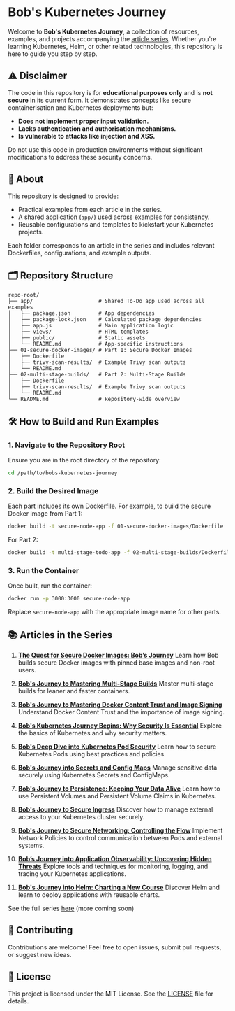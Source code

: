 # Bob's Kubernetes Journey

Welcome to **Bob's Kubernetes Journey**, a collection of resources, examples, and projects accompanying the [article series](https://kelcode.co.uk). Whether you're learning Kubernetes, Helm, or other related technologies, this repository is here to guide you step by step.

## ⚠️ Disclaimer

The code in this repository is for **educational purposes only** and is **not secure** in its current form. It demonstrates concepts like secure containerisation and Kubernetes deployments but:
- **Does not implement proper input validation.**
- **Lacks authentication and authorisation mechanisms.**
- **Is vulnerable to attacks like injection and XSS.**

Do not use this code in production environments without significant modifications to address these security concerns.

## 📖 About

This repository is designed to provide:
- Practical examples from each article in the series.
- A shared application (`app/`) used across examples for consistency.
- Reusable configurations and templates to kickstart your Kubernetes projects.

Each folder corresponds to an article in the series and includes relevant Dockerfiles, configurations, and example outputs.

## 🗂️ Repository Structure

```plaintext
repo-root/
├── app/                     # Shared To-Do app used across all examples
│   ├── package.json         # App dependencies
│   ├── package-lock.json    # Calculated package dependencies
│   ├── app.js               # Main application logic
│   ├── views/               # HTML templates
│   ├── public/              # Static assets
│   └── README.md            # App-specific instructions
├── 01-secure-docker-images/ # Part 1: Secure Docker Images
│   ├── Dockerfile
│   ├── trivy-scan-results/  # Example Trivy scan outputs
│   └── README.md
├── 02-multi-stage-builds/   # Part 2: Multi-Stage Builds
│   ├── Dockerfile
│   ├── trivy-scan-results/  # Example Trivy scan outputs
│   └── README.md
└── README.md                # Repository-wide overview
```

## 🛠️ How to Build and Run Examples

### 1. Navigate to the Repository Root
Ensure you are in the root directory of the repository:
```bash
cd /path/to/bobs-kubernetes-journey
```

### 2. Build the Desired Image
Each part includes its own Dockerfile. For example, to build the secure Docker image from Part 1:
```bash
docker build -t secure-node-app -f 01-secure-docker-images/Dockerfile .
```

For Part 2:
```bash
docker build -t multi-stage-todo-app -f 02-multi-stage-builds/Dockerfile .
```

### 3. Run the Container
Once built, run the container:
```bash
docker run -p 3000:3000 secure-node-app
```

Replace `secure-node-app` with the appropriate image name for other parts.

## 📚 Articles in the Series

1. **[The Quest for Secure Docker Images: Bob’s Journey](https://kelcode.co.uk/building-secure-docker-images-best-practices-for-security-first-containers/)**
   Learn how Bob builds secure Docker images with pinned base images and non-root users.

2. **[Bob's Journey to Mastering Multi-Stage Builds](https://kelcode.co.uk/mastering-multi-stage-docker-builds/)**
   Master multi-stage builds for leaner and faster containers.

3. **[Bob's Journey to Mastering Docker Content Trust and Image Signing](https://kelcode.co.uk/bobs-journey-to-mastering-dct/)**
   Understand Docker Content Trust and the importance of image signing.

4. **[Bob's Kubernetes Journey Begins: Why Security Is Essential](https://kelcode.co.uk/bobs-kubernetes-journey-begins-why-security-is-essential/)**
   Explore the basics of Kubernetes and why security matters.

5. **[Bob's Deep Dive into Kubernetes Pod Security](https://kelcode.co.uk/securing-your-kubernetes-pods-a-deep-dive/)**
   Learn how to secure Kubernetes Pods using best practices and policies.

6. **[Bob's Journey into Secrets and Config Maps](https://kelcode.co.uk/bobs-journey-into-secrets-and-config-maps/)**
   Manage sensitive data securely using Kubernetes Secrets and ConfigMaps.

7. **[Bob's Journey to Persistence: Keeping Your Data Alive](https://kelcode.co.uk/bobs-journey-to-persistence-keeping-your-data-alive/)**
   Learn how to use Persistent Volumes and Persistent Volume Claims in Kubernetes.

8. **[Bob's Journey to Secure Ingress](https://kelcode.co.uk/exposing_your_applications_with_ingress/)**
   Discover how to manage external access to your Kubernetes cluster securely.

9. **[Bob's Journey to Secure Networking: Controlling the Flow](https://kelcode.co.uk/kubernetes-secure-networking-policies/)**
   Implement Network Policies to control communication between Pods and external systems.

10. **[Bob’s Journey into Application Observability: Uncovering Hidden Threats](https://kelcode.co.uk/kubernetes-uncovering-hidden-threats/)**
    Explore tools and techniques for monitoring, logging, and tracing your Kubernetes applications.

11. **[Bob's Journey into Helm: Charting a New Course](https://kelcode.co.uk/bobs-journey-into-helm-charting-a-new-course/)**
    Discover Helm and learn to deploy applications with reusable charts.

See the full series [here](https://kelcode.co.uk/tag/bobsjourney/) (more coming soon)

## 🌟 Contributing

Contributions are welcome! Feel free to open issues, submit pull requests, or suggest new ideas.

## 📜 License

This project is licensed under the MIT License. See the [LICENSE](LICENSE) file for details.
